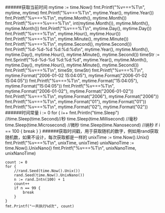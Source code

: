 ######获取当前时间
	mytime := time.Now()
	fmt.Printf("%v===%T\n", mytime, mytime)
	fmt.Printf("%v===%T\n", mytime.Year(), mytime.Year())
	fmt.Printf("%v===%T\n", mytime.Month(), mytime.Month())
	fmt.Printf("%v===%v===%T\n", int(mytime.Month()), mytime.Month(), mytime.Month())
	fmt.Printf("%v===%T\n", mytime.Day(), mytime.Day())
	fmt.Printf("%v===%T\n", mytime.Hour(), mytime.Hour())
	fmt.Printf("%v===%T\n", mytime.Minute(), mytime.Minute())
	fmt.Printf("%v===%T\n", mytime.Second(), mytime.Second())
	fmt.Printf("%d-%d-%d %d:%d:%d\n", mytime.Year(), mytime.Month(), mytime.Day(), mytime.Hour(), mytime.Minute(), mytime.Second())
	timeStr := fmt.Sprintf("%d-%d-%d %d:%d:%d", mytime.Year(), mytime.Month(), mytime.Day(), mytime.Hour(), mytime.Minute(), mytime.Second())
	fmt.Printf("%v===%T\n", timeStr, timeStr)
	fmt.Printf("%v===%T\n", mytime.Format("2006-01-02 15:04:05"), mytime.Format("2006-01-02 15:04:05"))
	fmt.Printf("%v===%T\n", mytime.Format("15:04:05"), mytime.Format("15:04:05"))
	fmt.Printf("%v===%T\n", mytime.Format("2006-01-02"), mytime.Format("2006-01-02"))
	fmt.Printf("%v===%T\n", mytime.Format("2006"), mytime.Format("2006"))
	fmt.Printf("%v===%T\n", mytime.Format("01"), mytime.Format("01"))
	fmt.Printf("%v===%T\n", mytime.Format("02"), mytime.Format("02"))
######时间常量
	i := 0
	for {
		i++
		fmt.Println("time.Sleep")
		//time.Sleep(time.Second)//秒
		time.Sleep(time.Millisecond) //毫秒
		time.Sleep(time.Microsecond) //微秒
		time.Sleep(time.Nanosecond)  //纳秒
		if i == 100 {
			break
		}
	}
######获取时间戳，用于获取随机的数字，例如用rand获取随机数，如果不设计，每次获取都是一样的
	unixTime := time.Now().Unix()
	fmt.Printf("%v===%T\n", unixTime, unixTime)
	unixNanoTime := time.Now().UnixNano()
	fmt.Printf("%v===%T\n", unixNanoTime, unixNanoTime)

	count := 0
	for {
		//rand.Seed(time.Now().Unix())
		rand.Seed(time.Now().UnixNano())
		n := rand.Intn(100) + 1
		count++
		if n == 99 {
			break
		}
	}
	fmt.Printf("一共执行%d次", count)

